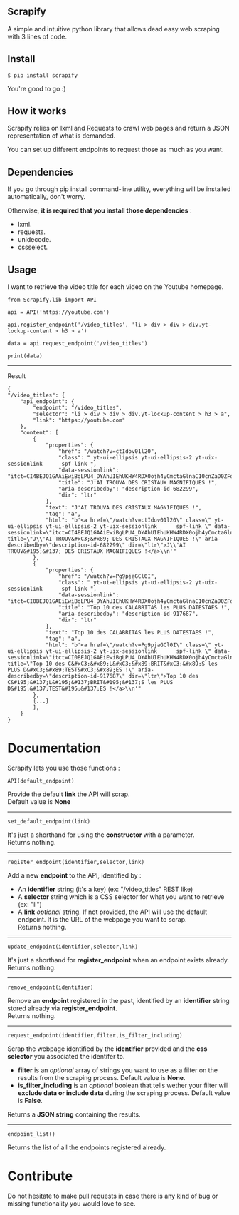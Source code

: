 
## Scrapify

A simple and intuitive python library that allows dead easy web scraping with 3 lines of code.

## Install

    $ pip install scrapify


You're good to go :)

## How it works

Scrapify relies on lxml and Requests to crawl web pages and return a JSON representation of what is demanded.

You can set up different endpoints to request those as much as you want.

## Dependencies

If you go through pip install command-line utility, everything will be installed automatically, don't worry. 

Otherwise, **it is required that you install those dependencies** :
 - lxml.
 - requests.
 - unidecode.
 - cssselect.
 
## Usage 

I want to retrieve the video title for each video on the Youtube homepage.


	from Scrapify.lib import API

	api = API('https://youtube.com')
	
	api.register_endpoint('/video_titles', 'li > div > div > div.yt-lockup-content > h3 > a')
    
    data = api.request_endpoint('/video_titles')

    print(data)

----------

Result

    {
    "/video_titles": {
        "api_endpoint": {
            "endpoint": "/video_titles",
            "selector": "li > div > div > div.yt-lockup-content > h3 > a",
            "link": "https://youtube.com"
        },
        "content": [
            {
                "properties": {
                    "href": "/watch?v=ctIdov01l20",
                    "class": " yt-ui-ellipsis yt-ui-ellipsis-2 yt-uix-sessionlink      spf-link ",
                    "data-sessionlink": "itct=CI4BEJQ1GAAiEwiBgLPU4_DYAhUIEhUKHW4RDX0ojh4yCmctaGlnaC10cnZaD0ZFd2hhdF90b193YXRjaA",
                    "title": "J'AI TROUVA DES CRISTAUX MAGNIFIQUES !",
                    "aria-describedby": "description-id-682299",
                    "dir": "ltr"
                },
                "text": "J'AI TROUVA DES CRISTAUX MAGNIFIQUES !",
                "tag": "a",
                "html": "b'<a href=\"/watch?v=ctIdov01l20\" class=\" yt-ui-ellipsis yt-ui-ellipsis-2 yt-uix-sessionlink      spf-link \" data-sessionlink=\"itct=CI4BEJQ1GAAiEwiBgLPU4_DYAhUIEhUKHW4RDX0ojh4yCmctaGlnaC10cnZaD0ZFd2hhdF90b193YXRjaA\" title=\"J\\'AI TROUV&#xC3;&#x89; DES CRISTAUX MAGNIFIQUES !\" aria-describedby=\"description-id-682299\" dir=\"ltr\">J\\'AI TROUV&#195;&#137; DES CRISTAUX MAGNIFIQUES !</a>\\n'"
            },
            {
                "properties": {
                    "href": "/watch?v=Pg9pjaGCl0I",
                    "class": " yt-ui-ellipsis yt-ui-ellipsis-2 yt-uix-sessionlink      spf-link ",
                    "data-sessionlink": "itct=CI0BEJQ1GAEiEwiBgLPU4_DYAhUIEhUKHW4RDX0ojh4yCmctaGlnaC10cnZaD0ZFd2hhdF90b193YXRjaA",
                    "title": "Top 10 des CALABRITAS les PLUS DATESTAES !",
                    "aria-describedby": "description-id-917687",
                    "dir": "ltr"
                },
                "text": "Top 10 des CALABRITAS les PLUS DATESTAES !",
                "tag": "a",
                "html": "b'<a href=\"/watch?v=Pg9pjaGCl0I\" class=\" yt-ui-ellipsis yt-ui-ellipsis-2 yt-uix-sessionlink      spf-link \" data-sessionlink=\"itct=CI0BEJQ1GAEiEwiBgLPU4_DYAhUIEhUKHW4RDX0ojh4yCmctaGlnaC10cnZaD0ZFd2hhdF90b193YXRjaA\" title=\"Top 10 des C&#xC3;&#x89;L&#xC3;&#x89;BRIT&#xC3;&#x89;S les PLUS D&#xC3;&#x89;TEST&#xC3;&#x89;ES !\" aria-describedby=\"description-id-917687\" dir=\"ltr\">Top 10 des C&#195;&#137;L&#195;&#137;BRIT&#195;&#137;S les PLUS D&#195;&#137;TEST&#195;&#137;ES !</a>\\n'"
            },
            {...}
            ],
        }   
    }


# Documentation

Scrapify lets you use those functions : <br />

	API(default_endpoint)
	
Provide the default **link** the API will scrap. <br /> Default value is **None**
	


----------


    set_default_endpoint(link)

It's just a shorthand for using the **constructor** with a parameter. <br />
Returns nothing.

----------

    register_endpoint(identifier,selector,link)

Add a new **endpoint** to the API, identified by :

 - An **identifier** string (it's a key) (ex: "/video_titles" REST like)
 - A **selector** string which is a CSS selector for what you want to retrieve (ex: "li")
 - A **link** *optional* string. If not provided, the API will use the default endpoint.  It is the URL of the webpage you want to scrap.<br />
Returns nothing.


----------


	update_endpoint(identifier,selector,link)

It's just a shorthand for **register_endpoint** when an endpoint exists already. <br />
Returns nothing.


----------


    remove_endpoint(identifier)

Remove an **endpoint** registered in the past, identified by an **identifier** string stored already via **register_endpoint**. <br /> Returns nothing.


----------


    request_endpoint(identifier,filter,is_filter_including)

Scrap the webpage identified by the **identifier** provided and the **css selector** you associated the identifer to.

- **filter** is an *optional* array of strings you want to use as a filter on the results from the scraping process. Default value is **None**.
- **is_filter_including** is an *optional* boolean that tells wether your filter will **exclude data or include data** during the scraping process.  Default value is **False**.

Returns a **JSON string** containing the results.


----------


	
	endpoint_list()
Returns the list of all the endpoints registered already.


# Contribute

Do not hesitate to make pull requests in case there is any kind of bug or missing functionality you would love to see.
